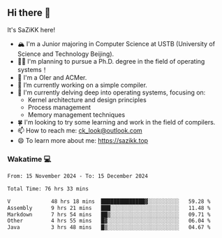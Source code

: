 ## Hi there 👋

It's SaZiKK here!

- 🏔️ I'm a Junior majoring in Computer Science  at USTB (University of Science and Technology Beijing).
- 🧑‍🎓 I'm planning to pursue a Ph.D. degree in the field of operating systems！
- 🚀 I'm a OIer and ACMer.
- 🔭 I’m currently working on a simple compiler.
- 🌱 I'm currently delving deep into operating systems, focusing on:
  - Kernel architecture and design principles
  - Process management
  - Memory management techniques
- 🍀 I'm looking to try some learning and work in the field of compilers.
- 📫 How to reach me: ck_look@outlook.com
- 😄 To learn more about me: https://sazikk.top

  
<!--
**SaZiKK/SaZiKK** is a ✨ _special_ ✨ repository because its `README.md` (this file) appears on your GitHub profile.

Here are some ideas to get you started:

- 🔭 I’m currently working on ...
- 🌱 I’m currently learning ...
- 👯 I’m looking to collaborate on ...
- 🤔 I’m looking for help with ...
- 💬 Ask me about ...
- 📫 How to reach me: ...
- 😄 Pronouns: ...
- ⚡ Fun fact: ...
-->

### Wakatime 💻

<!--START_SECTION:waka-->

```txt
From: 15 November 2024 - To: 15 December 2024

Total Time: 76 hrs 33 mins

V             48 hrs 18 mins  ██████████████▓░░░░░░░░░░   59.28 %
Assembly      9 hrs 21 mins   ███░░░░░░░░░░░░░░░░░░░░░░   11.48 %
Markdown      7 hrs 54 mins   ██▒░░░░░░░░░░░░░░░░░░░░░░   09.71 %
Other         4 hrs 55 mins   █▓░░░░░░░░░░░░░░░░░░░░░░░   06.04 %
Java          3 hrs 48 mins   █▒░░░░░░░░░░░░░░░░░░░░░░░   04.67 %
```

<!--END_SECTION:waka-->
